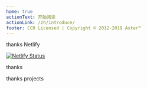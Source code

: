 ```yaml
---
home: true
actionText: 开始阅读
actionLink: /zh/introduce/
footer: CC0 Licensed | Copyright © 2012-2019 Aster™
---
```




thanks Netlify

[![Netlify Status](https://api.netlify.com/api/v1/badges/cc1567cb-8556-43d7-85d2-1378c5743d19/deploy-status)](https://app.netlify.com/sites/waifu/deploys)

thanks


thanks projects
